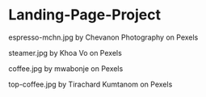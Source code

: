 # Landing-Page-Project

espresso-mchn.jpg by Chevanon Photography on Pexels

steamer.jpg by Khoa Vo on Pexels

coffee.jpg by mwabonje on Pexels

top-coffee.jpg by Tirachard Kumtanom on Pexels